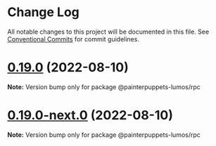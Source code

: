 # Change Log

All notable changes to this project will be documented in this file.
See [Conventional Commits](https://conventionalcommits.org) for commit guidelines.

# [0.19.0](https://github.com/nervosnetwork/lumos/compare/v0.19.0-next.0...v0.19.0) (2022-08-10)

**Note:** Version bump only for package @painterpuppets-lumos/rpc





# [0.19.0-next.0](https://github.com/nervosnetwork/lumos/compare/v0.18.0...v0.19.0-next.0) (2022-08-10)

**Note:** Version bump only for package @painterpuppets-lumos/rpc
